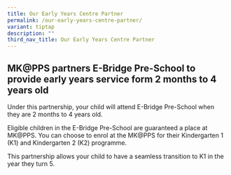 ```yaml
---
title: Our Early Years Centre Partner
permalink: /our-early-years-centre-partner/
variant: tiptap
description: ""
third_nav_title: Our Early Years Centre Partner
---
```

<h2>MK@PPS partners E-Bridge Pre-School to provide early years service form 2 months to 4 years old</h2>
<p></p>
<p></p>
<p>Under this partnership, your child will attend E-Bridge Pre-School when
they are 2 months to 4 years old.</p>
<p>Eligible children in the E-Bridge Pre-School are guaranteed a place at
MK@PPS. You can choose to enrol at the MK@PPS for their Kindergarten 1
(K1) and Kindergarten 2 (K2) programme.</p>
<p>This partnership allows your child to have a seamless transition to K1
in the year they turn 5.</p>
<p></p>